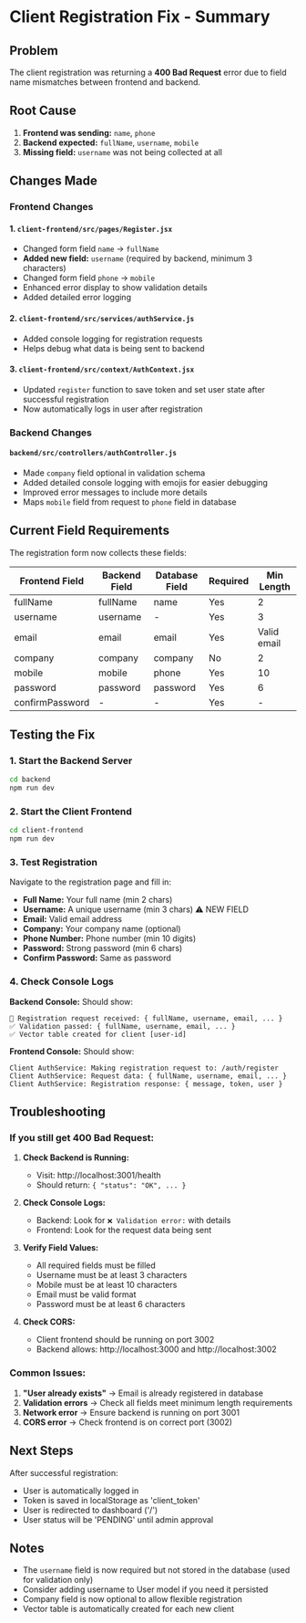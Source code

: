 # Client Registration Fix - Summary

## Problem
The client registration was returning a **400 Bad Request** error due to field name mismatches between frontend and backend.

## Root Cause
1. **Frontend was sending:** `name`, `phone`
2. **Backend expected:** `fullName`, `username`, `mobile`
3. **Missing field:** `username` was not being collected at all

## Changes Made

### Frontend Changes

#### 1. `client-frontend/src/pages/Register.jsx`
- Changed form field `name` → `fullName`
- **Added new field:** `username` (required by backend, minimum 3 characters)
- Changed form field `phone` → `mobile`
- Enhanced error display to show validation details
- Added detailed error logging

#### 2. `client-frontend/src/services/authService.js`
- Added console logging for registration requests
- Helps debug what data is being sent to backend

#### 3. `client-frontend/src/context/AuthContext.jsx`
- Updated `register` function to save token and set user state after successful registration
- Now automatically logs in user after registration

### Backend Changes

#### `backend/src/controllers/authController.js`
- Made `company` field optional in validation schema
- Added detailed console logging with emojis for easier debugging
- Improved error messages to include more details
- Maps `mobile` field from request to `phone` field in database

## Current Field Requirements

The registration form now collects these fields:

| Frontend Field | Backend Field | Database Field | Required | Min Length |
|----------------|---------------|----------------|----------|------------|
| fullName       | fullName      | name           | Yes      | 2          |
| username       | username      | -              | Yes      | 3          |
| email          | email         | email          | Yes      | Valid email|
| company        | company       | company        | No       | 2          |
| mobile         | mobile        | phone          | Yes      | 10         |
| password       | password      | password       | Yes      | 6          |
| confirmPassword| -             | -              | Yes      | -          |

## Testing the Fix

### 1. Start the Backend Server
```bash
cd backend
npm run dev
```

### 2. Start the Client Frontend
```bash
cd client-frontend
npm run dev
```

### 3. Test Registration
Navigate to the registration page and fill in:
- **Full Name:** Your full name (min 2 chars)
- **Username:** A unique username (min 3 chars)  ⚠️ NEW FIELD
- **Email:** Valid email address
- **Company:** Your company name (optional)
- **Phone Number:** Phone number (min 10 digits)
- **Password:** Strong password (min 6 chars)
- **Confirm Password:** Same as password

### 4. Check Console Logs

**Backend Console:** Should show:
```
📝 Registration request received: { fullName, username, email, ... }
✅ Validation passed: { fullName, username, email, ... }
✅ Vector table created for client [user-id]
```

**Frontend Console:** Should show:
```
Client AuthService: Making registration request to: /auth/register
Client AuthService: Request data: { fullName, username, email, ... }
Client AuthService: Registration response: { message, token, user }
```

## Troubleshooting

### If you still get 400 Bad Request:

1. **Check Backend is Running:**
   - Visit: http://localhost:3001/health
   - Should return: `{ "status": "OK", ... }`

2. **Check Console Logs:**
   - Backend: Look for `❌ Validation error:` with details
   - Frontend: Look for the request data being sent

3. **Verify Field Values:**
   - All required fields must be filled
   - Username must be at least 3 characters
   - Mobile must be at least 10 characters
   - Email must be valid format
   - Password must be at least 6 characters

4. **Check CORS:**
   - Client frontend should be running on port 3002
   - Backend allows: http://localhost:3000 and http://localhost:3002

### Common Issues:

1. **"User already exists"** → Email is already registered in database
2. **Validation errors** → Check all fields meet minimum length requirements
3. **Network error** → Ensure backend is running on port 3001
4. **CORS error** → Check frontend is on correct port (3002)

## Next Steps

After successful registration:
- User is automatically logged in
- Token is saved in localStorage as 'client_token'
- User is redirected to dashboard ('/')
- User status will be 'PENDING' until admin approval

## Notes

- The `username` field is now required but not stored in the database (used for validation only)
- Consider adding username to User model if you need it persisted
- Company field is now optional to allow flexible registration
- Vector table is automatically created for each new client

